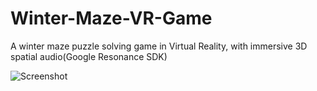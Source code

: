 # Winter-Maze-VR-Game
A winter maze puzzle solving game in Virtual Reality, with immersive 3D spatial audio(Google Resonance SDK)

![Screenshot](https://i1.wp.com/spiderlilystudio.files.wordpress.com/2018/06/capture.jpg)
